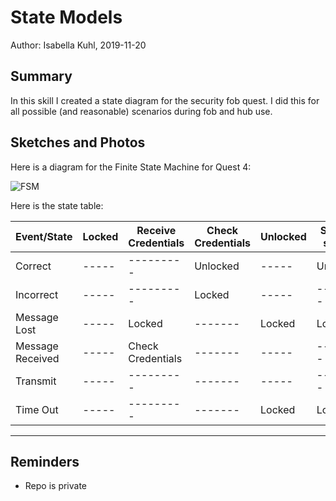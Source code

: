 #  State Models

Author: Isabella Kuhl, 2019-11-20

## Summary

In this skill I created a state diagram for the security fob quest. I did this for all possible (and reasonable) scenarios during fob and hub use.

## Sketches and Photos

Here is a diagram for the Finite State Machine for Quest 4:

![FSM](https://github.com/BU-EC444/Kuhl-Isabella/blob/master/skills/cluster-5-key/40-statemodels/images/FSM.png)

Here is the state table:

| Event/State      | Locked | Receive Credentials | Check Credentials | Unlocked | Send to server |
|------------------|--------|---------------------|-------------------|----------|----------------|
| Correct          | -----  | ---------           | Unlocked          | -----    | Unlocked       |
| Incorrect        | -----  | ---------           | Locked            | -----    | -------        |
| Message Lost     | -----  | Locked              | -------           | Locked   | Locked         |
| Message Received | -----  | Check Credentials   | -------           | -----    | -------        |
| Transmit         | -----  | ---------           | -------           | -----    | -------        |
| Time Out         | -----  | ---------           | -------           | Locked   | Locked         |


-----

## Reminders
- Repo is private
